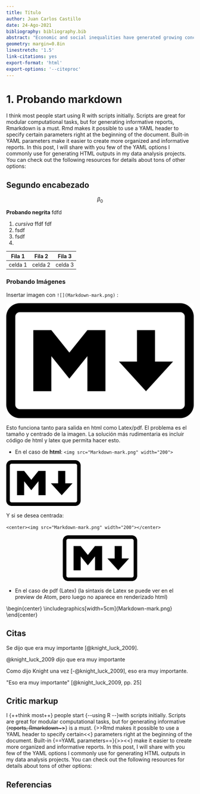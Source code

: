 ```yaml
---
title: Título
author: Juan Carlos Castillo
date: 24-Ago-2021
bibliography: bibliography.bib
abstract: "Economic and social inequalities have generated growing concern and crises across contemporary societies "
geometry: margin=0.8in
linestretch: '1.5'
link-citations: yes
export-format: 'html'
export-options: '--citeproc'
---
```


# 1. Probando markdown

I think most people start using R with scripts initially. Scripts are great for modular computational tasks, but for generating informative reports, Rmarkdown is a must. Rmd makes it possible to use a YAML header to specify certain parameters right at the beginning of the document. Built-in YAML parameters make it easier to create more organized and informative reports. In this post, I will share with you few of the YAML options I commonly use for generating HTML outputs in my data analysis projects. You can check out the following resources for details about tons of other options:

## Segundo encabezado


$$\beta_0$$

**Probando negrita**  fdfd


1. *cursiva*  ffdf fdf
2. fsdf
3. fsdf
4.

Fila 1  | Fila 2  | Fila 3
--|---|--
  celda 1 | celda 2  | celda 3

### Probando Imágenes

Insertar imagen con `![](Markdown-mark.png)` :

![](Markdown-mark.png)

Esto funciona tanto para salida en html como Latex/pdf. El problema es el tamaño y centrado de la imagen. La solución más rudimentaria es incluir código de html y latex que permita hacer esto.

- En el caso de **html**:
`<img src="Markdown-mark.png" width="200">`

<img src="Markdown-mark.png" width="200">

Y si se desea centrada:

`<center><img src="Markdown-mark.png" width="200"></center>`

<center><img src="Markdown-mark.png" width="200"></center>

- En el caso de pdf (Latex) (la sintaxis de Latex se puede ver en el preview de Atom, pero luego no aparece en renderizado html)

\begin{center}
\includegraphics[width=5cm]{Markdown-mark.png}
\end{center}



## Citas

Se dijo que era muy importante [@knight_luck_2009].

@knight_luck_2009 dijo que era muy importante

Como dijo Knight una vez [-@knight_luck_2009], eso era muy importante.

"Eso era muy importante" [@knight_luck_2009, pp. 25]

## Critic markup

I {++think most++} people start {--using R --}with scripts initially. Scripts are great for modular computational tasks, but for generating informative {~~reports, Rmarkdown~>~~} is a must. {>>Rmd makes it possible to use a YAML header to specify certain<<} parameters right at the beginning of the document. Built-in {==YAML parameters==}{>><<} make it easier to create more organized and informative reports. In this post, I will share with you few of the YAML options I commonly use for generating HTML outputs in my data analysis projects. You can check out the following resources for details about tons of other options:




## Referencias
